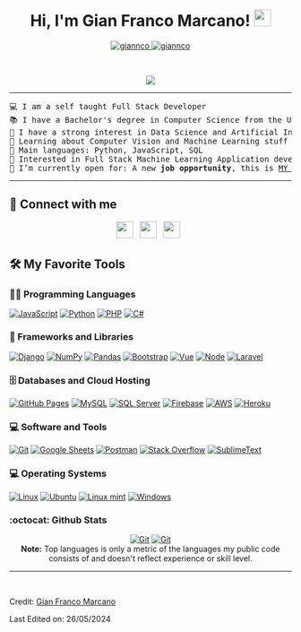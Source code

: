 <h1 align="center">
Hi, I'm Gian Franco Marcano!
	<a href="https://github.com/giannco" target="_self">
		<img src="https://media.giphy.com/media/hvRJCLFzcasrR4ia7z/giphy.gif" width="30">
	</a>
</h1>
<p align="center">
	<a href="https://github.com/giannco">
		<img src="https://komarev.com/ghpvc/?username=giannco&label=Profile%20views&color=0e75b6&style=flat" alt="giannco" />
	</a>
	<a href="https://github.com/giannco">
		<img src="https://img.shields.io/github/followers/giannco?label=Followers" alt="giannco" />
	</a>
</p>
<br/>
<p align="center">
	<a href="https://github.com/giannco">
		<img src="https://readme-typing-svg.herokuapp.com/?lines=Hello+Word;Full+Stack+Web+Developer;DS%20|%20AI%20|%20ML%20Enthusiastic;Always%20learning%20new%20things&center=true&width=380&height=45">
	</a>
</p>

<hr>

<pre>
💻 I am a self taught Full Stack Developer
📚 I have a Bachelor's degree in Computer Science from the Universidad de Oriente, Nucleo Nueva Esparta
📝 I have a strong interest in Data Science and Artificial Intelligence
🌱 Learning about Computer Vision and Machine Learning stuff
🌟 Main languages: Python, JavaScript, SQL
🚩 Interested in Full Stack Machine Learning Application development
🤔 I’m currently open for: A new <b>job opportunity</b>, this is <a href="https://drive.google.com/file/d/1OL-pYjC8jb3u3bbqLswQooZkah4ExeZf/view?usp=sharing" target="_blank">MY RESUME.</a>
</pre>
<hr>

## 🤝 Connect with me
<p align='center'>
	<a href="https://www.linkedin.com/in/gian-franco-marcano-3b4798180" target="_blank"><img height="30" src="https://img.shields.io/badge/-Linkedin-%23333?style=for-the-badge&logo=Linkedin&logoColor=blue"></a>&nbsp;&nbsp;      
 	<a href="mailto:gianf.marcano@gmail.com" target="_blank"><img height="30" src="https://img.shields.io/badge/-Gmail-%23333?style=for-the-badge&logo=gmail&logoColor=red&link=mailto:christian2020022014@gmail.com"></a>&nbsp;&nbsp;
 	<a href="https://github.com/giannco" target="_blank"><img height="30" src="https://img.shields.io/badge/github-%23181717.svg?style=for-the-badge&logo=github&logoColor=white"></a>&nbsp;&nbsp;
 </p>

## 🛠️ My Favorite Tools

### 👨‍💻 Programming Languages

<p>
    <a href="#"><img alt="JavaScript" src="https://img.shields.io/badge/JavaScript%20-%23F7DF1E.svg?logo=javascript&logoColor=black"></a>
    <a href="#"><img alt="Python" src="https://img.shields.io/badge/Python%20-%2314354C.svg?logo=python&logoColor=white"></a>
    <a href="#"><img alt="PHP" src="https://img.shields.io/badge/PHP-777BB4?logo=php&logoColor=white"></a>
    <a href="#"><img alt="C#" src="https://img.shields.io/badge/C%23-239120?logo=c-sharp&logoColor=white"></a>

### 🧰 Frameworks and Libraries

<p>
	<a href="#"><img alt="Django" src="https://img.shields.io/badge/Django-092E20?logo=django&logoColor=white"></a>
    <a href="#"><img alt="NumPy" src="https://img.shields.io/badge/Numpy%20-%23013243.svg?logo=numpy&logoColor=white"></a>
    <a href="#"><img alt="Pandas" src="https://img.shields.io/badge/Pandas%20-%23150458.svg?logo=pandas&logoColor=white"></a>
    <a href="#"><img alt="Bootstrap" src="https://img.shields.io/badge/Bootstrap%20-%23150458.svg?logo=Bootstrap&logoColor=white"></a>
    <a href="#"><img alt="Vue" src="https://img.shields.io/badge/Vue.js-35495E?logo=vue.js&logoColor=4FC08D"></a>
   	<a href="#"><img alt="Node" src="https://img.shields.io/badge/Node.js-43853D?&logo=node.js&logoColor=white"></a>
   	<a href="#"><img alt="Laravel" src="https://img.shields.io/badge/Laravel-%23013243.svg?logo=laravel&logoColor=red"></a>
</p>

### 🗄️ Databases and Cloud Hosting

<p>
	<a href="#"><img alt="GitHub Pages" src="https://img.shields.io/badge/GitHub%20Pages-%23327FC7.svg?logo=github&logoColor=white"></a>
    <a href="#"><img alt="MySQL" src="https://img.shields.io/badge/MySQL-00000F?logo=mysql&logoColor=white"></a>
    <a href="#"><img alt="SQL Server" src="https://img.shields.io/badge/Microsoft_SQL_Server-CC2927?logo=microsoft-sql-server&logoColor=white"></a>
    <a href="#"><img alt="Firebase" src ="https://img.shields.io/badge/Firebase-%23FF6F00.svg?logo=firebase&logoColor=white"></a>
    <a href="#"><img alt="AWS" src ="https://img.shields.io/badge/Amazon_AWS-232F3E?logo=amazon-aws&logoColor=white"></a>
    <a href="#"><img alt="Heroku" src ="https://img.shields.io/badge/Heroku-430098?logo=heroku&logoColor=white"></a>
</p>

### 💻 Software and Tools

<p>
    <a href="#"><img alt="Git" src="https://img.shields.io/badge/Git%20-%23F05033.svg?logo=git&logoColor=white"></a>
    <a href="#"><img alt="Google Sheets" src="https://img.shields.io/badge/Google%20Sheets%20-%2334A853.svg?logo=google%20sheets&logoColor=white"></a>
    <a href="#"><img alt="Postman" src="https://img.shields.io/badge/Postman-FF6C37?logo=postman&logoColor=white"></a>
    <a href="#"><img alt="Stack Overflow" src="https://img.shields.io/badge/-Stack%20Overflow-FE7A16?logo=stack-overflow&logoColor=white"></a>
    <a href="#"><img alt="SublimeText" src="https://img.shields.io/badge/sublime_text-%23575757.svg?logo=sublime-text&logoColor=important"></a>
</p>

### 💻 Operating Systems

<p>
	<a href="#"><img alt="Linux" src="https://img.shields.io/badge/Linux-FCC624?logo=linux&logoColor=black"></a>
    <a href="#"><img alt="Ubuntu" src="https://img.shields.io/badge/Ubuntu-E95420?logo=ubuntu&logoColor=white"></a>
    <a href="#"><img alt="Linux mint" src="https://img.shields.io/badge/Linux_Mint-87CF3E?logo=linux-mint&logoColor=white"></a>
    <a href="#"><img alt="Windows" src="https://img.shields.io/badge/Windows-0078D6?logo=windows&logoColor=white"></a>
</p>

### :octocat: Github Stats
<p align="center">
	<a href="#"><img alt="Git" src="https://github-readme-stats.vercel.app/api/top-langs/?username=giannco&theme=dark"></a>
	<a href="#"><img alt="Git" src="https://github-readme-stats.vercel.app/api?username=giannco&show_icons=true&theme=dark"></a>
	<br/>
	<b>Note:</b> Top languages is only a metric of the languages my public code consists of and doesn't reflect experience or skill level.
</p>

---

<br>

Credit: [Gian Franco Marcano](https://github.com/giannco)

Last Edited on: 26/05/2024
</br>
